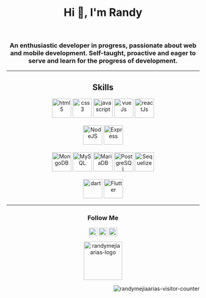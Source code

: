 <!-- Header  -->
<h1 align="center">Hi 👋, I'm Randy</h1>
<!-- Profile pic  -->
<br>
<!-- Description -->
<h3 align="center">An enthusiastic developer in progress, passionate about web and mobile development. Self-taught, proactive and eager to serve and learn for the progress of development.</h3>
<hr>

<!-- Skills -->
<h2 align="center"> Skills </h2>
<p align="center">
  <img src="https://www.vectorlogo.zone/logos/w3_html5/w3_html5-icon.svg" alt="html5" width="50" height="50"/>
  <img src="https://www.vectorlogo.zone/logos/w3_css/w3_css-icon.svg" alt="css3" width="50" height="50"/>
  <img src="https://www.vectorlogo.zone/logos/javascript/javascript-icon.svg" alt="javascript" width="50" height="50"/>
  <img src="https://www.vectorlogo.zone/logos/vuejs/vuejs-icon.svg" alt="vueJs" width="50" height="50"/>
  <img src="https://www.vectorlogo.zone/logos/reactjs/reactjs-icon.svg" alt="reactJs" width="50" height="50"/>
  <br>
  <br>
  <img src="https://www.vectorlogo.zone/logos/nodejs/nodejs-horizontal.svg" alt="NodeJS" width="auto" height="50"/>
  <img src="https://www.vectorlogo.zone/logos/expressjs/expressjs-ar21.svg" alt="Express" width="auto" height="50"/>
  <br>
  <br>
  <img src="https://www.vectorlogo.zone/logos/mongodb/mongodb-ar21.svg" alt="MongoDB" width="auto" height="50"/>
  <img src="https://www.vectorlogo.zone/logos/mysql/mysql-horizontal.svg" alt="MySQL" width="auto" height="50"/>
  <img src="https://www.vectorlogo.zone/logos/mariadb/mariadb-ar21.svg" alt="MariaDB" width="auto" height="50"/>
  <img src="https://www.vectorlogo.zone/logos/postgresql/postgresql-horizontal.svg" alt="PostgreSQL" width="auto" height="50"/>
  <img src="https://www.vectorlogo.zone/logos/sequelizejs/sequelizejs-ar21.svg" alt="Sequelize" width="auto" height="50"/>
  <br>
  <br>
  <img src="https://www.vectorlogo.zone/logos/dartlang/dartlang-icon.svg" alt="dart" width="50" height="50"/>
  <img src="https://www.vectorlogo.zone/logos/flutterio/flutterio-icon.svg" alt="Flutter" width="50" height="50"/>
</p>
<hr>

<!-- Social Media -->
<h3 align="center"> Follow Me </h3>
<p align="center">
<a href="https://twitter.com/randymejiaarias" target="_blank"><img align="center" src="https://cdn.jsdelivr.net/npm/simple-icons@3.0.1/icons/twitter.svg" alt="randymejiaarias" height="22" width="22" /></a>
<a href="https://instagram.com/randymejiaarias_" target="_blank"><img align="center" src="https://cdn.jsdelivr.net/npm/simple-icons@3.0.1/icons/instagram.svg" alt="randymejiaarias" height="22" width="22" /></a>
<a href="https://www.linkedin.com/in/randy-m-363268174/" target="_blank"><img align="center" src="https://cdn.jsdelivr.net/npm/simple-icons@3.0.1/icons/linkedin.svg" alt="randymejiaarias" height="22" width="22" /></a>
</p>
<p align="center"><img align=center src="https://user-images.githubusercontent.com/42918668/90352120-0109c880-e008-11ea-9481-6383f16f22c2.png" alt="randymejiaarias-logo" width="100" height="100"></p>


<!-- Visitor counter -->
<p align="right"> <img src="https://komarev.com/ghpvc/?username=randymejiaarias&color=00153F" alt="randymejiaarias-visitor-counter" /> </p>

